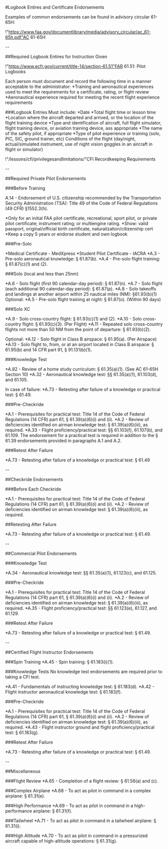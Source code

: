 #Logbook Entires and Certificate Endorsements

Examples of common endorsements can be found in advisory circular 61-65H:

!"https://www.faa.gov/documentlibrary/media/advisory_circular/ac_61-65h.pdf"AC 61-65H

--



##Required Logbook Entires for Instruction Given

!"https://www.ecfr.gov/current/title-14/section-61.51"FAR 61.51: Pilot Logbooks

Each person must document and record the following time in a manner acceptable to the administrator:
*Training and aeronautical experiences used to meet the requirements for a certificate, rating, or flight review
*Aeronautical experience required for meeting the recent flight experience requirements

###Logbook Entries
Must include:
*Date
*Total flight time or lesson time
*Location where the aircraft departed and arrived, or the location of the flight training device
*Type and identification of aircraft, full flight simulator, flight training device, or aviation training device, ass appropriate
*The name of the safety pilot, if appropriate
*Type of pilot experience or training (solo, PIC, SIC, ground trainer, etc)
Conditions of the flight (day/night, actual/simulated instrument, use of night vision goggles in an aircraft in flight or simulator)

!"/lessons/cfi/privilegesandlimitations/"CFI Recordkeeping Requirements

--

##Required Private Pilot Endorsements

###Before Training

A.14 - Endorsement of U.S. citizenship recommended by the Transportation Security Administration (TSA): Title 49 of the Code of Federal Regulations (49 CFR) §1552.3(h).

*Only for an initial FAA pilot certificate, recreational, sport pilot, or private pilot certificate; instrument rating; or multiengine rating. 
*Show: valid passport, original/official birth certificate, naturalization/citizenship cert 
*Keep a copy 5 years or endorse student and own logbook 

###Pre-Solo

*Medical Certificate - MedXpress
*Student Pilot Certificate - IACRA
*A.3 - Pre-solo aeronautical knowledge: § 61.87(b).
*A.4 - Pre-solo flight training: § 61.87(c)(1) and (2).

###Solo (local and less than 25nm)

*A.6 - Solo flight (first 90 calendar-day period): § 61.87(n).
*A.7 - Solo flight (each additional 90 calendar-day period): § 61.87(p).
*A.8 - Solo takeoffs and landings at another airport within 25 nautical miles (NM): §61.93(b)(1)
Optional: 
*A.5 - Pre-solo flight training at night: § 61.87(o). (Within 90 days)

###Solo XC

*A.9 - Solo cross-country flight: § 61.93(c)(1) and (2).
*A.10 - Solo cross-country flight: § 61.93(c)(3). (Per Flight)
*A.11 - Repeated solo cross-country flights not more than 50 NM from the point of departure: § 61.93(b)(2).

Optional:
*A.12 - Solo flight in Class B airspace: § 61.95(a). (Per Airspace)
*A.13 - Solo flight to, from, or at an airport located in Class B airspace: § 61.95(b) and 14 CFR part 91, § 91.131(b)(1).


###Knowledge Test

*A.82 - Review of a home study curriculum: § 61.35(a)(1). (See AC 61-65H Section 10)
*A.32 - Aeronautical knowledge test: §§ 61.35(a)(1), 61.103(d), and 61.105.

In case of failure:
*A.73 - Retesting after failure of a knowledge or practical test: § 61.49.



###Pre-Checkride

*A.1 - Prerequisites for practical test: Title 14 of the Code of Federal Regulations (14 CFR) part 61, § 61.39(a)(6)(i) and (ii).
*A.2 - Review of deficiencies identified on airman knowledge test: § 61.39(a)(6)(iii), as required.
*A.33 - Flight proficiency/practical test: §§ 61.103(f), 61.107(b), and 61.109. The endorsement for a practical test is required in addition to the § 61.39 endorsements provided in paragraphs A.1 and A.2.

###Retest After Failure

*A.73 - Retesting after failure of a knowledge or practical test: § 61.49

--

##Checkride Endorsements

###Before Each Checkride

*A.1 - Prerequisites for practical test: Title 14 of the Code of Federal Regulations (14 CFR) part 61, § 61.39(a)(6)(i) and (ii).
*A.2 - Review of deficiencies identified on airman knowledge test: § 61.39(a)(6)(iii), as required.

##Retesting After Failure

*A.73 - Retesting after failure of a knowledge or practical test: § 61.49.

--

##Commercial Pilot Endorsements

###Knowledge Test

*A.34 - Aeronautical knowledge test: §§ 61.35(a)(1), 61.123(c), and 61.125.


###Pre-Checkride

*A.1 - Prerequisites for practical test: Title 14 of the Code of Federal Regulations (14 CFR) part 61, § 61.39(a)(6)(i) and (ii).
*A.2 - Review of deficiencies identified on airman knowledge test: § 61.39(a)(6)(iii), as required.
*A.35 - Flight proficiency/practical test: §§ 61.123(e), 61.127, and 61.129.


###Retest After Failure

*A.73 - Retesting after failure of a knowledge or practical test: § 61.49.


--

##Certified Flight Instructor Endorsements

###Spin Training
*A.45 - Spin training: § 61.183(i)(1).

###Knowledge Tests
No knowledge test endorsements are required prior to taking a CFI test.

*A.41 - Fundamentals of instructing knowledge test: § 61.183(d).
*A.42 - Flight instructor aeronautical knowledge test: § 61.183(f).

###Pre-Checkride

*A.1 - Prerequisites for practical test: Title 14 of the Code of Federal Regulations (14 CFR) part 61, § 61.39(a)(6)(i) and (ii).
*A.2 - Review of deficiencies identified on airman knowledge test: § 61.39(a)(6)(iii), as required.
*A.43 - Flight instructor ground and flight proficiency/practical test: § 61.183(g).

###Retest After Failure

*A.73 - Retesting after failure of a knowledge or practical test: § 61.49.


--

##Miscellaneous

###Flight Review
*A.65 - Completion of a flight review: § 61.56(a) and (c).



###Complex Airplane
*A.68 - To act as pilot in command in a complex airplane: § 61.31(e).



###High Performance
*A.69 - To act as pilot in command in a high-performance airplane: § 61.31(f).



###Tailwheel
*A.71 - To act as pilot in command in a tailwheel airplane: § 61.31(i).



###High Altitude
*A.70 - To act as pilot in command in a pressurized aircraft capable of high-altitude
operations: § 61.31(g).










